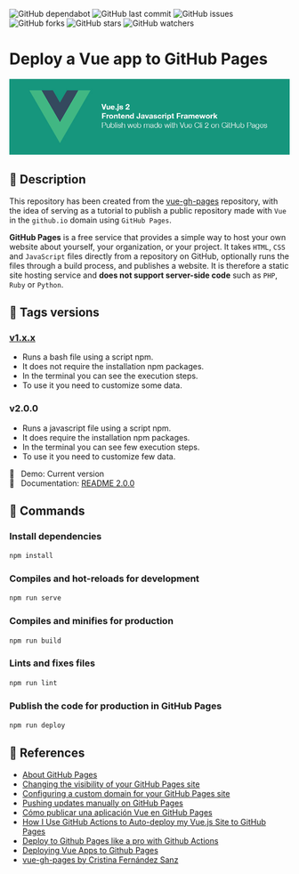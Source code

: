 ![GitHub dependabot](https://img.shields.io/badge/dependabot-enabled-025e8c?logo=Dependabot)
![GitHub last commit](https://img.shields.io/github/last-commit/beatrizsmerino/vue-gh-pages)
![GitHub issues](https://img.shields.io/github/issues/beatrizsmerino/vue-gh-pages)
![GitHub forks](https://img.shields.io/github/forks/beatrizsmerino/vue-gh-pages)
![GitHub stars](https://img.shields.io/github/stars/beatrizsmerino/vue-gh-pages)
![GitHub watchers](https://img.shields.io/github/watchers/beatrizsmerino/vue-gh-pages)

# Deploy a Vue app to GitHub Pages

![Deploy Vue app](./README/images/vue-gh-pages.jpg)

## 🎯 Description

This repository has been created from the [vue-gh-pages](https://github.com/cristinafsanz/vue-gh-pages) repository, with the idea of serving as a tutorial to publish a public repository made with `Vue` in the `github.io` domain using `GitHub Pages`.

**GitHub Pages** is a free service that provides a simple way to host your own website about yourself, your organization, or your project. It takes `HTML`, `CSS` and `JavaScript` files directly from a repository on GitHub, optionally runs the files through a build process, and publishes a website. It is therefore a static site hosting service and **does not support server-side code** such as `PHP`, `Ruby` or `Python`.

## 🔖 Tags versions

### [v1.x.x](./README-v1.md)

- Runs a bash file using a script npm.
- It does not require the installation npm packages.
- In the terminal you can see the execution steps.
- To use it you need to customize some data.

### v2.0.0

-   Runs a javascript file using a script npm.
-   It does require the installation npm packages.
-   In the terminal you can see few execution steps.
-   To use it you need to customize few data.

🔗 &nbsp; Demo: Current version  
🔗 &nbsp; Documentation: [README 2.0.0](./README-v2.md)

## 🚀 Commands

### Install dependencies

```bash
npm install
```

### Compiles and hot-reloads for development

```bash
npm run serve
```

### Compiles and minifies for production

```bash
npm run build
```

### Lints and fixes files

```bash
npm run lint
```

### Publish the code for production in GitHub Pages

```bash
npm run deploy
```

## 🔗 References

- [About GitHub Pages](https://docs.github.com/en/pages/getting-started-with-github-pages/about-github-pages)
- [Changing the visibility of your GitHub Pages site](https://docs.github.com/en/pages/getting-started-with-github-pages/changing-the-visibility-of-your-github-pages-site)
- [Configuring a custom domain for your GitHub Pages site](https://docs.github.com/en/articles/using-a-custom-domain-with-github-pages)
- [Pushing updates manually on GitHub Pages](https://cli.vuejs.org/guide/deployment.html#github-pages)
- [Cómo publicar una aplicación Vue en GitHub Pages](https://www.neoguias.com/como-publicar-aplicacion-vue-github-pages/)
- [How I Use GitHub Actions to Auto-deploy my Vue.js Site to GitHub Pages](https://dev.to/juniordevforlife/how-i-use-github-actions-to-auto-deploy-my-vue-js-site-to-github-pages-49bf)
- [Deploy to Github Pages like a pro with Github Actions](https://dev.to/rolanddoda/deploy-to-github-pages-like-a-pro-with-github-actions-4hdg#create-a-github-action-to-automate-deployment)
- [Deploying Vue Apps to Github Pages](https://medium.com/swlh/deploy-vue-app-to-github-pages-2ada48d7397e)
- [vue-gh-pages by Cristina Fernández Sanz](https://github.com/cristinafsanz/vue-gh-pages)

